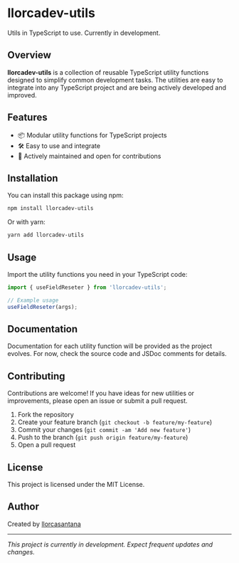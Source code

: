 # llorcadev-utils

Utils in TypeScript to use. Currently in development.

## Overview

**llorcadev-utils** is a collection of reusable TypeScript utility functions designed to simplify common development tasks. The utilities are easy to integrate into any TypeScript project and are being actively developed and improved.

## Features

- 📦 Modular utility functions for TypeScript projects
- 🛠️ Easy to use and integrate
- 🚀 Actively maintained and open for contributions

## Installation

You can install this package using npm:

```bash
npm install llorcadev-utils
```

Or with yarn:

```bash
yarn add llorcadev-utils
```

## Usage

Import the utility functions you need in your TypeScript code:

```typescript
import { useFieldReseter } from 'llorcadev-utils';

// Example usage
useFieldReseter(args);
```

## Documentation

Documentation for each utility function will be provided as the project evolves. For now, check the source code and JSDoc comments for details.

## Contributing

Contributions are welcome! If you have ideas for new utilities or improvements, please open an issue or submit a pull request.

1. Fork the repository
2. Create your feature branch (`git checkout -b feature/my-feature`)
3. Commit your changes (`git commit -am 'Add new feature'`)
4. Push to the branch (`git push origin feature/my-feature`)
5. Open a pull request

## License

This project is licensed under the MIT License.

## Author

Created by [llorcasantana](https://github.com/llorcasantana)

---
_This project is currently in development. Expect frequent updates and changes._
